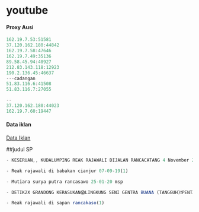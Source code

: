 # youtube


#### Proxy Ausi
```js
162.19.7.53:51581
37.120.162.180:44842
162.19.7.58:47646
162.19.7.49:35136
89.58.45.94:40927
212.83.143.118:12923
190.2.136.45:46637
---cadangan
51.83.116.6:41508
51.83.116.7:27055

--
37.120.162.180:44023
162.19.7.60:19447

```

#### Data iklan
[Data Iklan](https://www.prepostseo.com/tool/fake-address-generator)

##judul SP

```js
- KESERUAN,, KUDALUMPING REAK RAJAWALI DIJALAN RANCACATANG 4 November 2021
```
```js
- Reak rajawali di babakan cianjur 07-09-19(1)
```
```js
- Mutiara surya putra rancasawo 25-01-20 msp
```
```js
- DETIK2X GRANDONG KERASUKAN😱LINGKUNG SENI GENTRA BUANA (TANGGUH)❗PENTAS DI DERWATI 15-05-22
```
```js
- Reak rajawali di sapan rancakaso(1)
```

